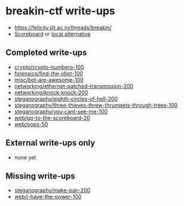 # breakin-ctf write-ups

* <https://felicity.iiit.ac.in/threads/breakin/>
* [Scoreboard](https://felicity.iiit.ac.in/threads/breakin/) or [local alternative](scoreboard)

## Completed write-ups

* [crypto/crypto-numbero-100](crypto/crypto-numbero-100)
* [forensics/find-the-idiot-100](forensics/find-the-idiot-100)
* [misc/bot-are-awesome-100](misc/bot-are-awesome-100)
* [networking/ethernet-patched-transmission-200](networking/ethernet-patched-transmission-200)
* [networking/knock-knock-200](networking/knock-knock-200)
* [steganography/eighth-circles-of-hell-200](steganography/eighth-circles-of-hell-200)
* [steganography/three-thieves-threw-thrumpets-through-trees-100](steganography/three-thieves-threw-thrumpets-through-trees-100)
* [steganography/you-cant-see-me-100](steganography/you-cant-see-me-100)
* [web/go-to-the-scoreboard-20](web/go-to-the-scoreboard-20)
* [web/oops-50](web/oops-50)

## External write-ups only

* none yet

## Missing write-ups

* [steganography/make-pair-200](steganography/make-pair-200)
* [web/i-have-the-power-100](web/i-have-the-power-100)
